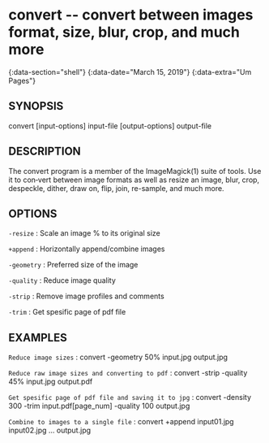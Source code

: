 # convert -- convert between images format, size, blur, crop, and much more
{:data-section="shell"}
{:data-date="March 15, 2019"}
{:data-extra="Um Pages"}

## SYNOPSIS
convert [input-options] input-file [output-options] output-file

## DESCRIPTION
The convert program is a member of the ImageMagick(1) suite of tools. Use it to  con‐vert  between image formats as well as resize an image, blur, crop, despeckle, dither, draw on, flip, join, re-sample, and much more.

## OPTIONS
`-resize`
: Scale an image % to its original size

`+append`
: Horizontally append/combine images

`-geometry`
: Preferred size of the image 

`-quality`
: Reduce image quality

`-strip`
: Remove image profiles and comments

`-trim`
: Get spesific page of pdf file

## EXAMPLES
`Reduce image sizes`
: convert -geometry 50% input.jpg output.jpg

`Reduce raw image sizes and converting to pdf`
: convert -strip -quality 45% input.jpg output.pdf

`Get spesific page of pdf file and saving it to jpg`
: convert -density 300 -trim input.pdf[page_num] -quality 100 output.jpg

`Combine to images to a single file`
: convert +append input01.jpg input02.jpg ... output.jpg
